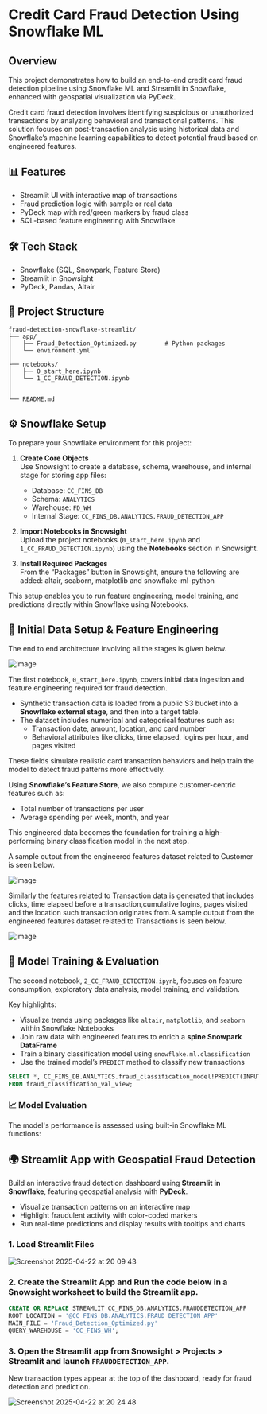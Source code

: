 # Credit Card Fraud Detection Using Snowflake ML


## Overview

This project demonstrates how to build an end-to-end credit card fraud detection pipeline using Snowflake ML and Streamlit in Snowflake, enhanced with geospatial visualization via PyDeck.

Credit card fraud detection involves identifying suspicious or unauthorized transactions by analyzing behavioral and transactional patterns. This solution focuses on post-transaction analysis using historical data and Snowflake’s machine learning capabilities to detect potential fraud based on engineered features.


## 📊 Features
- Streamlit UI with interactive map of transactions
- Fraud prediction logic with sample or real data
- PyDeck map with red/green markers by fraud class
- SQL-based feature engineering with Snowflake

## 🛠 Tech Stack
- Snowflake (SQL, Snowpark, Feature Store)
- Streamlit in Snowsight
- PyDeck, Pandas, Altair

## 📁 Project Structure

```
fraud-detection-snowflake-streamlit/
├── app/
│   ├── Fraud_Detection_Optimized.py        # Python packages
│   └── environment.yml
│
├── notebooks/
│   ├── 0_start_here.ipynb
│   └── 1_CC_FRAUD_DETECTION.ipynb
│
│
└── README.md
```



## ⚙️ Snowflake Setup

To prepare your Snowflake environment for this project:

1. **Create Core Objects**  
   Use Snowsight to create a database, schema, warehouse, and internal stage for storing app files:
   - Database: `CC_FINS_DB`
   - Schema: `ANALYTICS`
   - Warehouse: `FD_WH`
   - Internal Stage: `CC_FINS_DB.ANALYTICS.FRAUD_DETECTION_APP`

2. **Import Notebooks in Snowsight**  
   Upload the project notebooks (`0_start_here.ipynb` and `1_CC_FRAUD_DETECTION.ipynb`) using the **Notebooks** section in Snowsight.

3. **Install Required Packages**  
   From the “Packages” button in Snowsight, ensure the following are added: altair, seaborn, matplotlib and snowflake-ml-python


This setup enables you to run feature engineering, model training, and predictions directly within Snowflake using Notebooks.




## 🧪 Initial Data Setup & Feature Engineering

The end to end architecture involving all the stages is given below.

![image](https://github.com/user-attachments/assets/f5e4240d-ccd9-4c26-be0d-031b34f6fd0e)




The first notebook, `0_start_here.ipynb`, covers initial data ingestion and feature engineering required for fraud detection.

- Synthetic transaction data is loaded from a public S3 bucket into a **Snowflake external stage**, and then into a target table.
- The dataset includes numerical and categorical features such as:
  - Transaction date, amount, location, and card number
  - Behavioral attributes like clicks, time elapsed, logins per hour, and pages visited

These fields simulate realistic card transaction behaviors and help train the model to detect fraud patterns more effectively.

Using **Snowflake’s Feature Store**, we also compute customer-centric features such as:
- Total number of transactions per user
- Average spending per week, month, and year

This engineered data becomes the foundation for training a high-performing binary classification model in the next step.


A sample output from the engineered features dataset related to Customer is seen below.

![image](https://github.com/user-attachments/assets/1bc15932-2273-4a84-b339-c1a00b58a6ae)



Similarly the features related to Transaction data is generated that includes clicks, time elapsed before a transaction,cumulative logins, pages visited and the location such transaction originates from.A sample output from the engineered features dataset related to Transactions is seen below.

![image](https://github.com/user-attachments/assets/fa0d3ea0-4614-42b5-b95a-6af283f26829)



## 🤖 Model Training & Evaluation

The second notebook, `2_CC_FRAUD_DETECTION.ipynb`, focuses on feature consumption, exploratory data analysis, model training, and validation.

Key highlights:
- Visualize trends using packages like `altair`, `matplotlib`, and `seaborn` within Snowflake Notebooks
- Join raw data with engineered features to enrich a **spine Snowpark DataFrame**
- Train a binary classification model using `snowflake.ml.classification`
- Use the trained model’s `PREDICT` method to classify new transactions

```sql
SELECT *, CC_FINS_DB.ANALYTICS.fraud_classification_model!PREDICT(INPUT_DATA => object_construct(*)) AS predictions
FROM fraud_classification_val_view;
```

### 📈 Model Evaluation

The model's performance is assessed using built-in Snowflake ML functions:


## 🌍 Streamlit App with Geospatial Fraud Detection

Build an interactive fraud detection dashboard using **Streamlit in Snowflake**, featuring geospatial analysis with **PyDeck**.

- Visualize transaction patterns on an interactive map
- Highlight fraudulent activity with color-coded markers
- Run real-time predictions and display results with tooltips and charts

### 1. Load Streamlit Files
![Screenshot 2025-04-22 at 20 09 43](https://github.com/user-attachments/assets/eb83869e-5387-4d4b-938b-ad2e3746aac3)

   
### 2. Create the Streamlit App and Run the code below in a Snowsight worksheet to build the Streamlit app.

```sql
CREATE OR REPLACE STREAMLIT CC_FINS_DB.ANALYTICS.FRAUDDETECTION_APP
ROOT_LOCATION = '@CC_FINS_DB.ANALYTICS.FRAUD_DETECTION_APP'
MAIN_FILE = 'Fraud_Detection_Optimized.py'
QUERY_WAREHOUSE = 'CC_FINS_WH';
```

### 3. Open the Streamlit app from **Snowsight > Projects > Streamlit** and launch `FRAUDDETECTION_APP`.

New transaction types appear at the top of the dashboard, ready for fraud detection and prediction.

![Screenshot 2025-04-22 at 20 24 48](https://github.com/user-attachments/assets/8784d436-2ef1-4da5-a45b-8bd21448c9b3)


